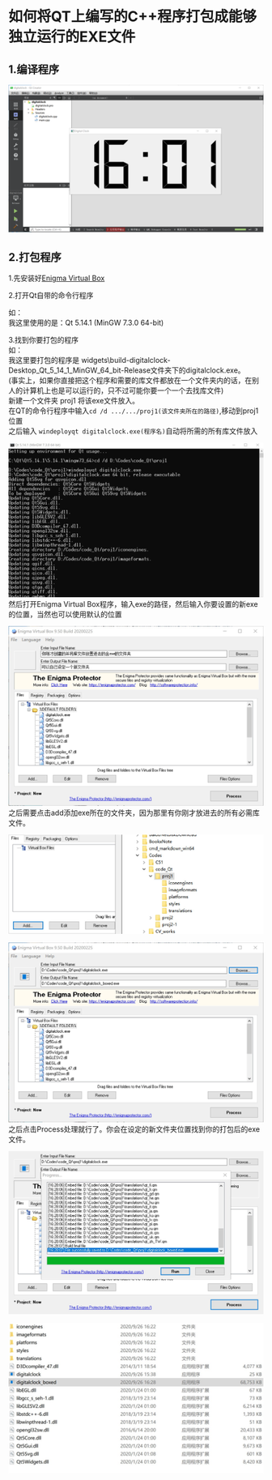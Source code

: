 # 如何将QT上编写的C++程序打包成能够独立运行的EXE文件
## 1.编译程序
![](../images/QQ图片20200926160227.png)
## 2.打包程序
1.先安装好[Enigma Virtual Box](https://enigmaprotector.com/en/downloads.html)

2.打开Qt自带的命令行程序

如：   
  我这里使用的是：Qt 5.14.1 (MinGW 7.3.0 64-bit)    
  
3.找到你要打包的程序   
如：    
  我这里要打包的程序是   widgets\build-digitalclock-Desktop_Qt_5_14_1_MinGW_64_bit-Release文件夹下的digitalclock.exe。     
  (事实上，如果你直接把这个程序和需要的库文件都放在一个文件夹内的话，在别人的计算机上也是可以运行的，只不过可能你要一个一个去找库文件)      
新建一个文件夹 proj1 将该exe文件放入。      
在QT的命令行程序中输入``cd /d .../.../proj1(该文件夹所在的路径)``,移动到proj1位置     
之后输入 ``windeployqt digitalclock.exe(程序名)``自动将所需的所有库文件放入    

![](../images/Snipaste_2020-09-26_16-23-02.JPG)
然后打开Enigma Virtual Box程序，输入exe的路径，然后输入你要设置的新exe的位置，当然也可以使用默认的位置    

![](../images/Snipaste_2020-09-26_16-27-31.JPG)
之后需要点击add添加exe所在的文件夹，因为那里有你刚才放进去的所有必需库文件。  

![](../images/Snipaste_2020-09-26_16-27-12.JPG)

![](../images/Snipaste_2020-09-26_16-27-58.JPG)
之后点击Process处理就行了。你会在设定的新文件夹位置找到你的打包后的exe文件。   

![](../images/Snipaste_2020-09-26_16-28-17.JPG)

![](../images/Snipaste_2020-09-26_16-35-54.JPG)
